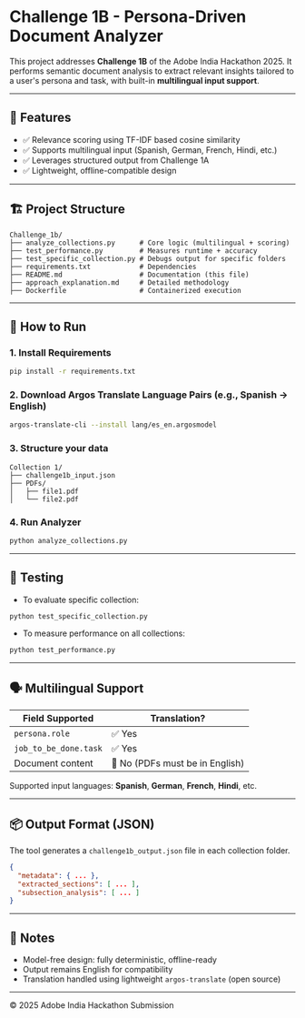# Challenge 1B - Persona-Driven Document Analyzer

This project addresses **Challenge 1B** of the Adobe India Hackathon 2025. It performs semantic document analysis to extract relevant insights tailored to a user's persona and task, with built-in **multilingual input support**.

---

## 📌 Features
- ✅ Relevance scoring using TF-IDF based cosine similarity
- ✅ Supports multilingual input (Spanish, German, French, Hindi, etc.)
- ✅ Leverages structured output from Challenge 1A
- ✅ Lightweight, offline-compatible design

---

## 🏗️ Project Structure
```
Challenge_1b/
├── analyze_collections.py      # Core logic (multilingual + scoring)
├── test_performance.py         # Measures runtime + accuracy
├── test_specific_collection.py # Debugs output for specific folders
├── requirements.txt            # Dependencies
├── README.md                   # Documentation (this file)
├── approach_explanation.md     # Detailed methodology
├── Dockerfile                  # Containerized execution
```

---

## 🚀 How to Run
### 1. Install Requirements
```bash
pip install -r requirements.txt
```

### 2. Download Argos Translate Language Pairs (e.g., Spanish → English)
```bash
argos-translate-cli --install lang/es_en.argosmodel
```

### 3. Structure your data
```
Collection 1/
├── challenge1b_input.json
├── PDFs/
│   ├── file1.pdf
│   └── file2.pdf
```

### 4. Run Analyzer
```bash
python analyze_collections.py
```

---

## 🧪 Testing
- To evaluate specific collection:
```bash
python test_specific_collection.py
```
- To measure performance on all collections:
```bash
python test_performance.py
```

---

## 🗣️ Multilingual Support
| Field Supported  | Translation? |
|------------------|--------------|
| `persona.role`   | ✅ Yes        |
| `job_to_be_done.task` | ✅ Yes   |
| Document content | 🔴 No (PDFs must be in English) |

Supported input languages: **Spanish**, **German**, **French**, **Hindi**, etc.

---

## 📦 Output Format (JSON)
The tool generates a `challenge1b_output.json` file in each collection folder.
```json
{
  "metadata": { ... },
  "extracted_sections": [ ... ],
  "subsection_analysis": [ ... ]
}
```

---

## 📍 Notes
- Model-free design: fully deterministic, offline-ready
- Output remains English for compatibility
- Translation handled using lightweight `argos-translate` (open source)

---

© 2025 Adobe India Hackathon Submission